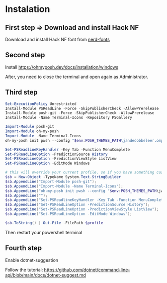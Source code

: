# Instalation

## First step => Download and install Hack NF

Download and install Hack NF font from [nerd-fonts](https://github.com/ryanoasis/nerd-fonts/blob/master/patched-fonts/Hack/Regular/complete/Hack%20Regular%20Nerd%20Font%20Complete%20Mono%20Windows%20Compatible.ttf)

## Second step

Install https://ohmyposh.dev/docs/installation/windows

After, you need to close the terminal and open again as Administrator.

## Third step

```powershell
Set-ExecutionPolicy Unrestricted
Install-Module PSReadLine -Force -SkipPublisherCheck -AllowPrerelease
Install-Module posh-git -Force -SkipPublisherCheck -AllowPrerelease
Install-Module -Name Terminal-Icons -Repository PSGallery

Import-Module posh-git
Import-Module oh-my-posh
Import-Module -Name Terminal-Icons
oh-my-posh init pwsh --config "$env:POSH_THEMES_PATH\jandedobbeleer.omp.json" | Invoke-Expression

Set-PSReadlineKeyHandler -Key Tab -Function MenuComplete
Set-PSReadLineOption -PredictionSource History
Set-PSReadLineOption -PredictionViewStyle ListView
Set-PSReadLineOption -EditMode Windows

# this will override your current profile, so if you have something custom, do not execute it.
$sb = New-Object -TypeName System.Text.StringBuilder
$sb.AppendLine("Import-Module posh-git");
$sb.AppendLine("Import-Module -Name Terminal-Icons");
$sb.AppendLine("oh-my-posh init pwsh --config "$env:POSH_THEMES_PATH\jandedobbeleer.omp.json" | Invoke-Expression");
$sb.AppendLine("");
$sb.AppendLine("Set-PSReadlineKeyHandler -Key Tab -Function MenuComplete");
$sb.AppendLine("Set-PSReadLineOption -PredictionSource History");
$sb.AppendLine("Set-PSReadLineOption -PredictionViewStyle ListView");
$sb.AppendLine("Set-PSReadLineOption -EditMode Windows");

$sb.ToString() | Out-File -FilePath $profile
```

Then restart your powershell terminal

## Fourth step

Enable dotnet-suggestion

Follow the tutorial: https://github.com/dotnet/command-line-api/blob/main/docs/dotnet-suggest.md
